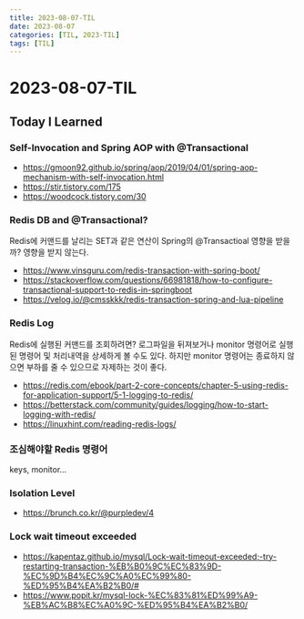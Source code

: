 ```yaml
---
title: 2023-08-07-TIL
date: 2023-08-07
categories: [TIL, 2023-TIL]
tags: [TIL]
---
```


# 2023-08-07-TIL

## Today I Learned

### Self-Invocation and Spring AOP with @Transactional

- https://gmoon92.github.io/spring/aop/2019/04/01/spring-aop-mechanism-with-self-invocation.html
- https://stir.tistory.com/175
- https://woodcock.tistory.com/30

### Redis DB and @Transactional?

Redis에 커맨드를 날리는 SET과 같은 연산이 Spring의 @Transactioal 영향을 받을까? 영향을 받지 않는다. 

- https://www.vinsguru.com/redis-transaction-with-spring-boot/
- https://stackoverflow.com/questions/66981818/how-to-configure-transactional-support-to-redis-in-springboot
- https://velog.io/@cmsskkk/redis-transaction-spring-and-lua-pipeline

### Redis Log

Redis에 실행된 커맨드를 조회하려면? 로그파일을 뒤져보거나 monitor 명령어로 실행된 명령어 및 처리내역을 상세하게 볼 수도 있다. 하지만 monitor 명령어는 종료하지 않으면 부하를 줄 수 있으므로 자제하는 것이 좋다.

- https://redis.com/ebook/part-2-core-concepts/chapter-5-using-redis-for-application-support/5-1-logging-to-redis/
- https://betterstack.com/community/guides/logging/how-to-start-logging-with-redis/
- https://linuxhint.com/reading-redis-logs/

### 조심해야할 Redis 명령어

keys, monitor...

### Isolation Level

- https://brunch.co.kr/@purpledev/4

### Lock wait timeout exceeded

- https://kapentaz.github.io/mysql/Lock-wait-timeout-exceeded;-try-restarting-transaction-%EB%B0%9C%EC%83%9D-%EC%9D%B4%EC%9C%A0%EC%99%80-%ED%95%B4%EA%B2%B0/#
- https://www.popit.kr/mysql-lock-%EC%83%81%ED%99%A9-%EB%AC%B8%EC%A0%9C-%ED%95%B4%EA%B2%B0/